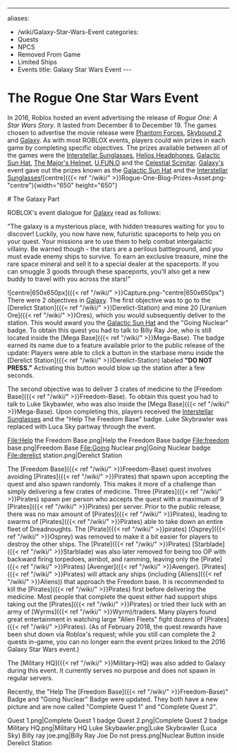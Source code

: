---
aliases:
- /wiki/Galaxy-Star-Wars-Event
categories:
- Quests
- NPCS
- Removed From Game
- Limited Ships
- Events
title: Galaxy Star Wars Event
---<div class="cardcontainer">
# The Rogue One Star Wars Event

In 2016, Roblox hosted an event advertising the release of _Rogue One: A Star Wars Story_. It lasted from December 8 to December 19. The games chosen to advertise the movie release were [Phantom Forces](https://www.roblox.com/games/180719833/PRESENTS-Skybound-2), [Skybound 2](https://www.roblox.com/games/180719833/PRESENTS-Skybound-2) and [Galaxy](https://www.roblox.com/games/200330616/Galaxy). As with most ROBLOX events, players could win prizes in each game by completing specific objectives. The prizes available between all of the games were the [Interstellar Sunglasses](https://www.roblox.com/catalog/566779626/Interstellar-Sunglasses), [Helios Headphones](https://www.roblox.com/catalog/566779415/Helios-Headphones), [Galactic Sun Hat](https://www.roblox.com/catalog/566778868/Galactic-Sun-Hat), [The Major's Helmet](https://www.roblox.com/catalog/566779193/The-Major-s-Helmet), [U.FUN.O](https://www.roblox.com/catalog/566780416/U-Fun-O) and the [Celestial Scimitar](https://www.roblox.com/catalog/566780253/Celestial-Scimitar). [Galaxy's](https://www.roblox.com/games/200330616/Galaxy) event gave out the prizes known as the [Galactic Sun Hat](https://www.roblox.com/catalog/566778868/Galactic-Sun-Hat) and the [Interstellar Sunglasses](https://www.roblox.com/catalog/566779626/Interstellar-Sunglasses)![centre]({{< ref "/wiki/" >}}Rogue-One-Blog-Prizes-Asset.png-"centre"){width="650" height="650"}

</div>
<div class="cardcontainer">
# The Galaxy Part

ROBLOX's event dialogue for [Galaxy](https://www.roblox.com/games/200330616/Galaxy) read as follows:

"The galaxy is a mysterious place, with hidden treasures waiting for you to discover! Luckily, you now have new, futuristic spaceports to help you on your quest. Your missions are to use them to help combat intergalactic villainy. Be warned though - the stars are a perilous battleground, and you must evade enemy ships to survive. To earn an exclusive treasure, mine the rare space mineral and sell it to a special dealer at the spaceports. If you can smuggle 3 goods through these spaceports, you'll also get a new buddy to travel with you across the stars!"

![centre|650x650px]({{< ref "/wiki/" >}}Capture.png-"centre|650x650px") There were 2 objectives in [Galaxy](https://www.roblox.com/games/200330616/Galaxy). The first objective was to go to the [Derelict Station]({{< ref "/wiki/" >}}Derelict-Station) and mine 20 [Uranium Ore]({{< ref "/wiki/" >}}Ores), which you would subsequently deliver to the station. This would award you the [Galactic Sun Hat](https://www.roblox.com/catalog/566778868/Galactic-Sun-Hat) and the "Going Nuclear" badge. To obtain this quest you had to talk to Billy Ray Joe, who is still located inside the [Mega Base]({{< ref "/wiki/" >}}Mega-Base). The badge earned its name due to a feature available prior to the public release of the update: Players were able to click a button in the starbase menu inside the [Derelict Station]({{< ref "/wiki/" >}}Derelict-Station) labeled **"DO NOT PRESS."** Activating this button would blow up the station after a few seconds.

The second objective was to deliver 3 crates of medicine to the [Freedom Base]({{< ref "/wiki/" >}}Freedom-Base). To obtain this quest you had to talk to Luke Skybawler, who was also inside the [Mega Base]({{< ref "/wiki/" >}}Mega-Base). Upon completing this, players received the [Interstellar Sunglasses](https://www.roblox.com/catalog/566779626/Interstellar-Sunglasses) and the "Help The Freedom Base" badge. Luke Skybrawler was replaced with Luca Sky partway through the event.

<File:Help> the Freedom Base.png|Help the Freedom Base badge <File:freedom> base.png|Freedom Base <File:Going> Nuclear.png|Going Nuclear badge <File:derelict> station.png|Derelict Station

The [Freedom Base]({{< ref "/wiki/" >}}Freedom-Base) quest involves avoiding [Pirates]({{< ref "/wiki/" >}}Pirates) that spawn upon accepting the quest and also spawn randomly. This makes it more of a challenge than simply delivering a few crates of medicine. Three [Pirates]({{< ref "/wiki/" >}}Pirates) spawn per person who accepts the quest with a maximum of 9 [Pirates]({{< ref "/wiki/" >}}Pirates) per server. Prior to the public release, there was no max amount of [Pirates]({{< ref "/wiki/" >}}Pirates), leading to swarms of [Pirates]({{< ref "/wiki/" >}}Pirates) able to take down an entire fleet of Dreadnoughts. The [Pirate]({{< ref "/wiki/" >}}pirates) [Osprey]({{< ref "/wiki/" >}}Osprey) was removed to make it a bit easier for players to destroy the other ships. The [Pirate]({{< ref "/wiki/" >}}Pirates) [Starblade]({{< ref "/wiki/" >}}Starblade) was also later removed for being too OP with backward firing torpedoes, aimbot, and ramming, leaving only the [Pirate]({{< ref "/wiki/" >}}Pirates) [Avenger]({{< ref "/wiki/" >}}Avenger). [Pirates]({{< ref "/wiki/" >}}Pirates) will attack any ships (including [Aliens]({{< ref "/wiki/" >}}Aliens)) that approach the Freedom base. It is recommended to kill the [Pirates]({{< ref "/wiki/" >}}Pirates) first before delivering the medicine. Most people that complete the quest either had support ships taking out the [Pirates]({{< ref "/wiki/" >}}Pirates) or tried their luck with an army of [Wyrms]({{< ref "/wiki/" >}}Wyrm)/traders. Many players found great entertainment in watching large "Alien Fleets" fight dozens of [Pirates]({{< ref "/wiki/" >}}Pirates). (As of February 2018, the quest rewards have been shut down via Roblox's request; while you still can complete the 2 quests in-game, you can no longer earn the event prizes linked to the 2016 Galaxy Star Wars event.)

The [Military HQ]({{< ref "/wiki/" >}}Military-HQ) was also added to Galaxy during this event. It currently serves no purpose and does not spawn in regular servers.

Recently, the "Help The [Freedom Base]({{< ref "/wiki/" >}}Freedom-Base)" Badge and "Going Nuclear" Badge were updated. They both have a new picture and are now called "Complete Quest 1" and "Complete Quest 2".

Quest 1.png|Complete Quest 1 badge Quest 2.png|Complete Quest 2 badge Military HQ.png|Military HQ Luke Skybawler.png|Luke Skybrawler (Luca Sky) Billy ray joe.png|Billy Ray Joe Do not press.png|Nuclear Button inside Derelict Station

</div>
